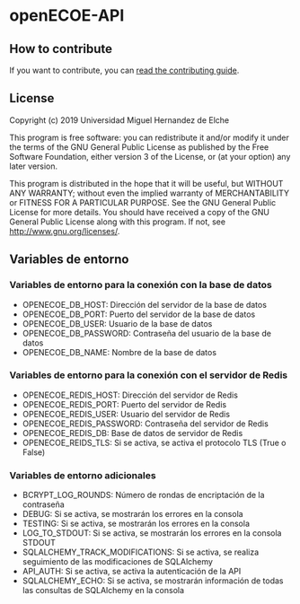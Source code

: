 # openECOE-API
## How to contribute

If you want to contribute, you can [read the contributing guide](CONTRIBUTING.md).

## License
Copyright (c) 2019 Universidad Miguel Hernandez de Elche

This program is free software: you can redistribute it and/or modify it under the terms of the GNU General Public License as published by the Free Software Foundation, either version 3 of the License, or (at your option) any later version.

This program is distributed in the hope that it will be useful, but WITHOUT ANY WARRANTY; without even the implied warranty of MERCHANTABILITY or FITNESS FOR A PARTICULAR PURPOSE. See the GNU General Public License for more details. You should have received a copy of the GNU General Public License along with this program. If not, see <http://www.gnu.org/licenses/>.

## Variables de entorno
### Variables de entorno para la conexión con la base de datos
* OPENECOE_DB_HOST: Dirección del servidor de la base de datos
* OPENECOE_DB_PORT: Puerto del servidor de la base de datos
* OPENECOE_DB_USER: Usuario de la base de datos
* OPENECOE_DB_PASSWORD: Contraseña del usuario de la base de datos
* OPENECOE_DB_NAME: Nombre de la base de datos

### Variables de entorno para la conexión con el servidor de Redis
* OPENECOE_REDIS_HOST: Dirección del servidor de Redis
* OPENECOE_REDIS_PORT: Puerto del servidor de Redis
* OPENECOE_REDIS_USER: Usuario del servidor de Redis
* OPENECOE_REDIS_PASSWORD: Contraseña del servidor de Redis
* OPENECOE_REDIS_DB: Base de datos de servidor de Redis
* OPENECOE_REIDS_TLS: Si se activa, se activa el protocolo TLS (True o False)

### Variables de entorno adicionales
* BCRYPT_LOG_ROUNDS: Número de rondas de encriptación de la contraseña
* DEBUG: Si se activa, se mostrarán los errores en la consola
* TESTING: Si se activa, se mostrarán los errores en la consola
* LOG_TO_STDOUT:  Si se activa, se mostrarán los errores en la consola STDOUT
* SQLALCHEMY_TRACK_MODIFICATIONS: Si se activa, se realiza seguimiento de las modificaciones de SQLAlchemy
* API_AUTH: Si se activa, se activa la autenticación de la API
* SQLALCHEMY_ECHO:  Si se activa, se mostrarán información de todas las consultas de SQLAlchemy en la consola


